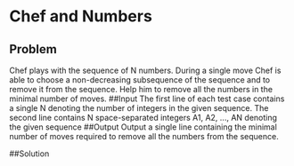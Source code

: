 # Chef and Numbers
## Problem
Chef plays with the sequence of N numbers. During a single move Chef is able to choose a non-decreasing subsequence of the sequence and to remove it from the sequence. Help him to remove all the numbers in the minimal number of moves.
##Input
The first line of each test case contains a single N denoting the number of integers in the given sequence. The second line contains N space-separated integers A1, A2, ..., AN denoting the given sequence
##Output
Output a single line containing the minimal number of moves required to remove all the numbers from the sequence.

##Solution

